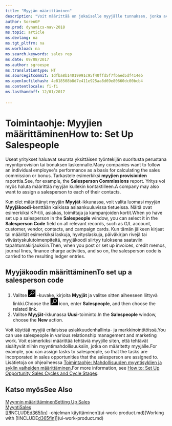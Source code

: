 ```yaml
---
title: "Myyjän määrittäminen"
description: "Voit määrittää on jokaiselle myyjälle tunnuksen, jonka avulla voidaan seurata yksittäisen myyjän tuloksia tai määrittää kontaktille myyjän."
author: SorenGP
ms.prod: dynamics-nav-2018
ms.topic: article
ms.devlang: na
ms.tgt_pltfrm: na
ms.workload: na
ms.search.keywords: sales rep
ms.date: 09/08/2017
ms.author: sgroespe
ms.translationtype: HT
ms.sourcegitcommit: 1dfba8b14019991c95f40ffd5f7fbaed5df414eb
ms.openlocfilehash: 4e818508b8d7e411e925aa8d69e80660dc00bcb4
ms.contentlocale: fi-fi
ms.lasthandoff: 12/01/2017

---
```

# <a name="how-to-set-up-salespeople"></a><span data-ttu-id="fcf1e-103">Toimintaohje: Myyjien määrittäminen</span><span class="sxs-lookup"><span data-stu-id="fcf1e-103">How to: Set Up Salespeople</span></span>
<span data-ttu-id="fcf1e-104">Useat yritykset haluavat seurata yksittäisen työntekijän suoritusta perustana myyntiprovision tai bonuksen laskennalle.</span><span class="sxs-lookup"><span data-stu-id="fcf1e-104">Many companies want to follow an individual employee's performance as a basis for calculating the sales commission or bonus.</span></span> <span data-ttu-id="fcf1e-105">Tarkastele esimerkiksi **myyjien provisioiden** raporttia.</span><span class="sxs-lookup"><span data-stu-id="fcf1e-105">See, for example, the **Salesperson Commissions** report.</span></span> <span data-ttu-id="fcf1e-106">Yritys voi myös haluta määrittää myyjän kullekin kontaktilleen.</span><span class="sxs-lookup"><span data-stu-id="fcf1e-106">A company may also want to assign a salesperson to each of their contacts.</span></span>

<span data-ttu-id="fcf1e-107">Kun olet määrittänyt myyjän **Myyjät**-ikkunassa, voit valita luomasi myyjän **Myyjäkoodi**-kenttään kaikissa asiaankuuluvissa tietueissa. Näitä ovat esimerkiksi KP-tili, asiakas, toimittaja ja kampanjoiden kortit.</span><span class="sxs-lookup"><span data-stu-id="fcf1e-107">When yo have set up a salesperson in the **Salespeople** window, you can select it in the **Salesperson Code** field on all relevant records, such as G/L account, customer, vendor, contacts, and campaign cards.</span></span> <span data-ttu-id="fcf1e-108">Kun tämän jälkeen kirjaat tai määrität esimerkiksi laskuja, hyvityslaskuja, päiväkirjan rivejä tai viivästyskulutoimenpiteitä, myyjäkoodi siirtyy tuloksena saataviin tapahtumakirjauksiin.</span><span class="sxs-lookup"><span data-stu-id="fcf1e-108">Then, when you post or set up invoices, credit memos, journal lines, finance charge activities, and so on, the salesperson code is carried to the resulting ledger entries.</span></span>

## <a name="to-set-up-a-salesperson-code"></a><span data-ttu-id="fcf1e-109">Myyjäkoodin määrittäminen</span><span class="sxs-lookup"><span data-stu-id="fcf1e-109">To set up a salesperson code</span></span>
1. <span data-ttu-id="fcf1e-110">Valitse ![Etsi sivu tai raportti](media/ui-search/search_small.png "Etsi sivu tai raportti -kuvake") -kuvake, kirjoita **Myyjät** ja valitse sitten aiheeseen liittyvä linkki.</span><span class="sxs-lookup"><span data-stu-id="fcf1e-110">Choose the ![Search for Page or Report](media/ui-search/search_small.png "Search for Page or Report icon") icon, enter **Salespeople**, and then choose the related link.</span></span>
2. <span data-ttu-id="fcf1e-111">Valitse **Myyjät**-ikkunassa **Uusi**-toiminto.</span><span class="sxs-lookup"><span data-stu-id="fcf1e-111">In the **Salespeople** window, choose the **New** action.</span></span>

<span data-ttu-id="fcf1e-112">Voit käyttää myyjiä erilaisissa asiakkuudenhallinta- ja markkinointitöissä.</span><span class="sxs-lookup"><span data-stu-id="fcf1e-112">You can use salespeople in various relationship management and marketing work.</span></span> <span data-ttu-id="fcf1e-113">Voit esimerkiksi määrittää tehtäviä myyjille siten, että tehtävät sisältyvät niihin myyntimahdollisuuksiin, jotka on määritetty myyjälle.</span><span class="sxs-lookup"><span data-stu-id="fcf1e-113">For example, you can assign tasks to salespeople, so that the tasks are incorporated in sales opportunities that the salesperson are assigned to.</span></span> <span data-ttu-id="fcf1e-114">Lisätietoja on ohjeaiheessa [Toimintaohje: Mahdollisuuden myyntisyklien ja syklin vaiheiden määrittäminen](marketing-how-setup-opportunity-sales-cycles-stages.md).</span><span class="sxs-lookup"><span data-stu-id="fcf1e-114">For more information, see [How to: Set Up Opportunity Sales Cycles and Cycle Stages](marketing-how-setup-opportunity-sales-cycles-stages.md).</span></span>

## <a name="see-also"></a><span data-ttu-id="fcf1e-115">Katso myös</span><span class="sxs-lookup"><span data-stu-id="fcf1e-115">See Also</span></span>
[<span data-ttu-id="fcf1e-116">Myynnin määrittäminen</span><span class="sxs-lookup"><span data-stu-id="fcf1e-116">Setting Up Sales</span></span>](sales-setup-sales.md)  
[<span data-ttu-id="fcf1e-117">Myynti</span><span class="sxs-lookup"><span data-stu-id="fcf1e-117">Sales</span></span>](sales-manage-sales.md)  
<span data-ttu-id="fcf1e-118">[[!INCLUDE[d365fin](includes/d365fin_md.md)] -ohjelman käyttäminen](ui-work-product.md)</span><span class="sxs-lookup"><span data-stu-id="fcf1e-118">[Working with [!INCLUDE[d365fin](includes/d365fin_md.md)]](ui-work-product.md)</span></span>  

